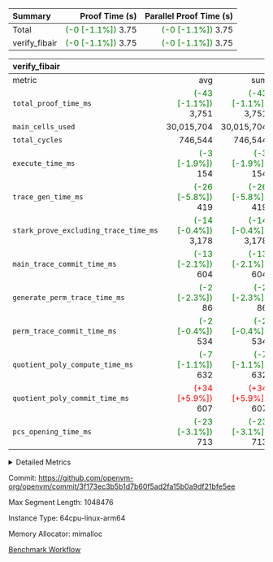 | Summary | Proof Time (s) | Parallel Proof Time (s) |
|:---|---:|---:|
| Total | <span style='color: green'>(-0 [-1.1%])</span> 3.75 | <span style='color: green'>(-0 [-1.1%])</span> 3.75 |
| verify_fibair | <span style='color: green'>(-0 [-1.1%])</span> 3.75 | <span style='color: green'>(-0 [-1.1%])</span> 3.75 |


| verify_fibair |||||
|:---|---:|---:|---:|---:|
|metric|avg|sum|max|min|
| `total_proof_time_ms ` | <span style='color: green'>(-43 [-1.1%])</span> 3,751 | <span style='color: green'>(-43 [-1.1%])</span> 3,751 | <span style='color: green'>(-43 [-1.1%])</span> 3,751 | <span style='color: green'>(-43 [-1.1%])</span> 3,751 |
| `main_cells_used     ` |  30,015,704 |  30,015,704 |  30,015,704 |  30,015,704 |
| `total_cycles        ` |  746,544 |  746,544 |  746,544 |  746,544 |
| `execute_time_ms     ` | <span style='color: green'>(-3 [-1.9%])</span> 154 | <span style='color: green'>(-3 [-1.9%])</span> 154 | <span style='color: green'>(-3 [-1.9%])</span> 154 | <span style='color: green'>(-3 [-1.9%])</span> 154 |
| `trace_gen_time_ms   ` | <span style='color: green'>(-26 [-5.8%])</span> 419 | <span style='color: green'>(-26 [-5.8%])</span> 419 | <span style='color: green'>(-26 [-5.8%])</span> 419 | <span style='color: green'>(-26 [-5.8%])</span> 419 |
| `stark_prove_excluding_trace_time_ms` | <span style='color: green'>(-14 [-0.4%])</span> 3,178 | <span style='color: green'>(-14 [-0.4%])</span> 3,178 | <span style='color: green'>(-14 [-0.4%])</span> 3,178 | <span style='color: green'>(-14 [-0.4%])</span> 3,178 |
| `main_trace_commit_time_ms` | <span style='color: green'>(-13 [-2.1%])</span> 604 | <span style='color: green'>(-13 [-2.1%])</span> 604 | <span style='color: green'>(-13 [-2.1%])</span> 604 | <span style='color: green'>(-13 [-2.1%])</span> 604 |
| `generate_perm_trace_time_ms` | <span style='color: green'>(-2 [-2.3%])</span> 86 | <span style='color: green'>(-2 [-2.3%])</span> 86 | <span style='color: green'>(-2 [-2.3%])</span> 86 | <span style='color: green'>(-2 [-2.3%])</span> 86 |
| `perm_trace_commit_time_ms` | <span style='color: green'>(-2 [-0.4%])</span> 534 | <span style='color: green'>(-2 [-0.4%])</span> 534 | <span style='color: green'>(-2 [-0.4%])</span> 534 | <span style='color: green'>(-2 [-0.4%])</span> 534 |
| `quotient_poly_compute_time_ms` | <span style='color: green'>(-7 [-1.1%])</span> 632 | <span style='color: green'>(-7 [-1.1%])</span> 632 | <span style='color: green'>(-7 [-1.1%])</span> 632 | <span style='color: green'>(-7 [-1.1%])</span> 632 |
| `quotient_poly_commit_time_ms` | <span style='color: red'>(+34 [+5.9%])</span> 607 | <span style='color: red'>(+34 [+5.9%])</span> 607 | <span style='color: red'>(+34 [+5.9%])</span> 607 | <span style='color: red'>(+34 [+5.9%])</span> 607 |
| `pcs_opening_time_ms ` | <span style='color: green'>(-23 [-3.1%])</span> 713 | <span style='color: green'>(-23 [-3.1%])</span> 713 | <span style='color: green'>(-23 [-3.1%])</span> 713 | <span style='color: green'>(-23 [-3.1%])</span> 713 |



<details>
<summary>Detailed Metrics</summary>

|  | verify_program_compile_ms | total_cells | stark_prove_excluding_trace_time_ms | quotient_poly_compute_time_ms | quotient_poly_commit_time_ms | perm_trace_commit_time_ms | pcs_opening_time_ms | main_trace_commit_time_ms |
| --- | --- | --- | --- | --- | --- | --- | --- |
|  | 3 | 65,536 | 66 | 3 | 14 | 0 | 31 | 16 | 

| air_name | rows | quotient_deg | main_cols | interactions | constraints | cells |
| --- | --- | --- | --- | --- | --- | --- |
| AccessAdapterAir<2> |  | 4 |  | 5 | 12 |  | 
| AccessAdapterAir<4> |  | 4 |  | 5 | 12 |  | 
| AccessAdapterAir<8> |  | 4 |  | 5 | 12 |  | 
| FibonacciAir | 32,768 | 1 | 2 |  | 5 | 65,536 | 
| FriReducedOpeningAir |  | 4 |  | 35 | 59 |  | 
| NativePoseidon2Air<BabyBearParameters>, 1> |  | 4 |  | 31 | 302 |  | 
| PhantomAir |  | 4 |  | 3 | 4 |  | 
| ProgramAir |  | 1 |  | 1 | 4 |  | 
| VariableRangeCheckerAir |  | 1 |  | 1 | 4 |  | 
| VmAirWrapper<BranchNativeAdapterAir, BranchEqualCoreAir<1> |  | 2 |  | 11 | 23 |  | 
| VmAirWrapper<JalNativeAdapterAir, JalCoreAir> |  | 4 |  | 7 | 6 |  | 
| VmAirWrapper<NativeAdapterAir<2, 0>, PublicValuesCoreAir> |  | 4 |  | 11 | 22 |  | 
| VmAirWrapper<NativeAdapterAir<2, 1>, FieldArithmeticCoreAir> |  | 4 |  | 15 | 23 |  | 
| VmAirWrapper<NativeLoadStoreAdapterAir<1>, NativeLoadStoreCoreAir<1> |  | 4 |  | 19 | 31 |  | 
| VmAirWrapper<NativeVectorizedAdapterAir<4>, FieldExtensionCoreAir> |  | 4 |  | 15 | 23 |  | 
| VmConnectorAir |  | 4 |  | 3 | 8 |  | 
| VolatileBoundaryAir |  | 4 |  | 4 | 16 |  | 

| group | trace_gen_time_ms | total_proof_time_ms | total_cycles | total_cells | stark_prove_excluding_trace_time_ms | quotient_poly_compute_time_ms | quotient_poly_commit_time_ms | perm_trace_commit_time_ms | pcs_opening_time_ms | main_trace_commit_time_ms | main_cells_used | generate_perm_trace_time_ms | execute_time_ms |
| --- | --- | --- | --- | --- | --- | --- | --- | --- | --- | --- | --- | --- | --- |
| verify_fibair | 419 | 3,751 | 746,544 | 89,839,640 | 3,178 | 632 | 607 | 534 | 713 | 604 | 30,015,704 | 86 | 154 | 

| group | air_name | rows | prep_cols | perm_cols | main_cols | cells |
| --- | --- | --- | --- | --- | --- | --- |
| verify_fibair | AccessAdapterAir<2> | 131,072 |  | 16 | 11 | 3,538,944 | 
| verify_fibair | AccessAdapterAir<4> | 65,536 |  | 16 | 13 | 1,900,544 | 
| verify_fibair | AccessAdapterAir<8> | 32,768 |  | 16 | 17 | 1,081,344 | 
| verify_fibair | FriReducedOpeningAir | 512 |  | 76 | 64 | 71,680 | 
| verify_fibair | NativePoseidon2Air<BabyBearParameters>, 1> | 8,192 |  | 36 | 348 | 3,145,728 | 
| verify_fibair | PhantomAir | 16,384 |  | 8 | 6 | 229,376 | 
| verify_fibair | ProgramAir | 8,192 |  | 8 | 10 | 147,456 | 
| verify_fibair | VariableRangeCheckerAir | 262,144 | 2 | 8 | 1 | 2,359,296 | 
| verify_fibair | VmAirWrapper<BranchNativeAdapterAir, BranchEqualCoreAir<1> | 262,144 |  | 28 | 23 | 13,369,344 | 
| verify_fibair | VmAirWrapper<JalNativeAdapterAir, JalCoreAir> | 32,768 |  | 12 | 10 | 720,896 | 
| verify_fibair | VmAirWrapper<NativeAdapterAir<2, 1>, FieldArithmeticCoreAir> | 524,288 |  | 20 | 30 | 26,214,400 | 
| verify_fibair | VmAirWrapper<NativeLoadStoreAdapterAir<1>, NativeLoadStoreCoreAir<1> | 524,288 |  | 24 | 41 | 34,078,720 | 
| verify_fibair | VmAirWrapper<NativeVectorizedAdapterAir<4>, FieldExtensionCoreAir> | 8,192 |  | 20 | 40 | 491,520 | 
| verify_fibair | VmConnectorAir | 2 | 1 | 8 | 4 | 24 | 
| verify_fibair | VolatileBoundaryAir | 131,072 |  | 8 | 11 | 2,490,368 | 

</details>


Commit: https://github.com/openvm-org/openvm/commit/3f173ec3b5b1d7b60f5ad2fa15b0a9df21bfe5ee

Max Segment Length: 1048476

Instance Type: 64cpu-linux-arm64

Memory Allocator: mimalloc

[Benchmark Workflow](https://github.com/openvm-org/openvm/actions/runs/12699083621)

